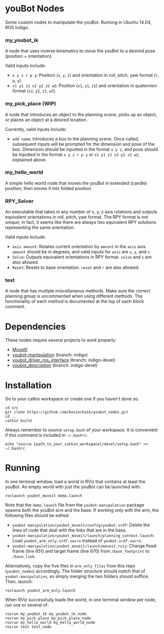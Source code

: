 # youBot Nodes

Some custom nodes to manipulate the youBot. Running in Ubuntu 14.04, ROS Indigo.

### my_youbot_ik

A node that uses inverse kinematics to move the youBot to a desired pose (position + orientation).

Valid inputs include:

 * `x y z r p y`: Position (`x`, `y`, `z`) and orientation in roll, pitch, yaw format (`r`, `p`, `y`).
 * `x1 y1 z1 x2 y2 z2 w2`: Position (`x1`, `y1`, `z1`) and orientation in quaternion format (`x2`, `y2`, `z2`, `w2`).

### my_pick_place (WIP)

A node that introduces an object to the planning scene, picks up an object, or places an object at a desired location.

Currently, valid inputs include:

 * `add name`: Introduces a box to the planning scene. Once called, subsequent inputs will be prompted for the dimension and pose of the box. Dimension should be inputted in the format `x y z`, and pose should be inputted in the format `x y z r p y` or `x1 y1 z1 x2 y2 z2 w2`, explained above.

### my_hello_world

A simple hello world node that moves the youBot in extended (candle) position, then moves it into folded position.

### RPY_Solver

An executable that takes in any number of x, y, z axis rotations and outputs equivalent orientations in roll, pitch, yaw format. The RPY format is not unique; in fact, it seems like there are always two equivalent RPY solutions representing the same orientation.

Valid inputs include:

 * `axis amount`: Rotates current orientation by `amount` in the `axis` axis. `amount` should be in degrees, and valid inputs for `axis` are `x`, `y`, and `z`.
 * `Solve`: Outputs equivalent orientations in RPY format. `solve` and `s` are also allowed.
 * `Reset`: Resets to base orientation. `reset` and `r` are also allowed.

### test

A node that has multiple miscellaneous methods. Make sure the correct planning group is uncommented when using different methods. The functionality of each method is documented at the top of each block comment.

# Dependencies

These nodes require several projects to work properly:

* [MoveIt!](http://moveit.ros.org/install/source/)
* [youbot-manipulation](https://github.com/svenschneider/youbot-manipulation) (branch: indigo)
* [youbot_driver_ros_interface](https://github.com/youbot/youbot_driver_ros_interface) (branch: indigo-devel)
* [youbot_description](https://github.com/youbot/youbot_description) (branch: indigo-devel)

# Installation

Go to your catkin workspace or create one if you haven't done so.

```
cd src
git clone https://github.com/kevinchoik/youbot_nodes.git
cd ..
catkin build
```

Always remember to source `setup.bash` of your workspace. It is convenient if this command is included in `~/.bashrc`:

`echo "source [path_to_your_catkin_workspace]/devel/setup.bash" >> ~/.bashrc`

# Running

In one terminal window, load a world in RViz that contains at least the youBot. An empty world with just the youBot can be launched with:

`roslaunch youbot_moveit demo.launch`

Note that the `demo.launch` file from the `youbot-manipulation` package spawns both the youBot arm and the base. If working only with the arm, the following files should be edited:
 * `youbot-manipulation/youbot_moveit/config/youbot.srdf`: Delete the lines of code that deal with the links that are in the base.
 * `youbot-manipulation/youbot_moveit/launch/planning_context.launch`: Load `youbot_arm_only.urdf.xacro` instead of `youbot.urdf.xacro`.
 * `youbot-manipulation/youbot_moveit/launch/moveit.rviz`: Change fixed frame (line 651) and target frame (line 670) from `/base_footprint` to `/base_link`.

Alternatively, copy the five files in `arm_only_files` from this repo (`youbot_nodes`) accordingly. The folder structure should match that of `youbot-manipulation`, so simply merging the two folders should suffice. Then, launch:

`roslaunch youbot_arm_only.launch`

When RViz successfully loads the world, in one terminal window per node, run one or several of:

```
rosrun my_youbot_ik my_youbot_ik_node
rosrun my_pick_place my_pick_place_node
rosrun my_hello_world my_hello_world_node
rosrun test test_node 
```